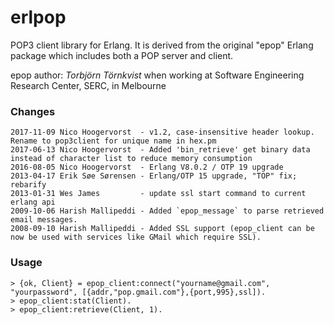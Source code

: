 erlpop
============

POP3 client library for Erlang. It is derived from the original "epop" Erlang package which includes both a POP server and client.

epop author: *Torbjörn Törnkvist* when working at Software Engineering Research Center, SERC, in Melbourne

### Changes ###
    2017-11-09 Nico Hoogervorst  - v1.2, case-insensitive header lookup. Rename to pop3client for unique name in hex.pm
    2017-06-13 Nico Hoogervorst  - Added 'bin_retrieve' get binary data instead of character list to reduce memory consumption
    2016-08-05 Nico Hoogervorst  - Erlang V8.0.2 / OTP 19 upgrade
    2013-04-17 Erik Søe Sørensen - Erlang/OTP 15 upgrade, "TOP" fix; rebarify
    2013-01-31 Wes James         - update ssl start command to current erlang api 
    2009-10-06 Harish Mallipeddi - Added `epop_message` to parse retrieved email messages.
    2008-09-10 Harish Mallipeddi - Added SSL support (epop_client can be now be used with services like GMail which require SSL).

### Usage ###

    > {ok, Client} = epop_client:connect("yourname@gmail.com", "yourpassword", [{addr,"pop.gmail.com"},{port,995},ssl]).
    > epop_client:stat(Client).
    > epop_client:retrieve(Client, 1).

